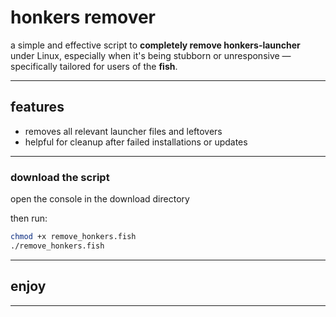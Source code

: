 # honkers remover

a simple and effective script to **completely remove honkers-launcher** under Linux, especially when it's being stubborn or unresponsive — specifically tailored for users of the **fish**.

---

## features

- removes all relevant launcher files and leftovers
- helpful for cleanup after failed installations or updates

---

### download the script

open the console in the download directory

then run:

```bash
chmod +x remove_honkers.fish
./remove_honkers.fish
```

---

## enjoy


---


